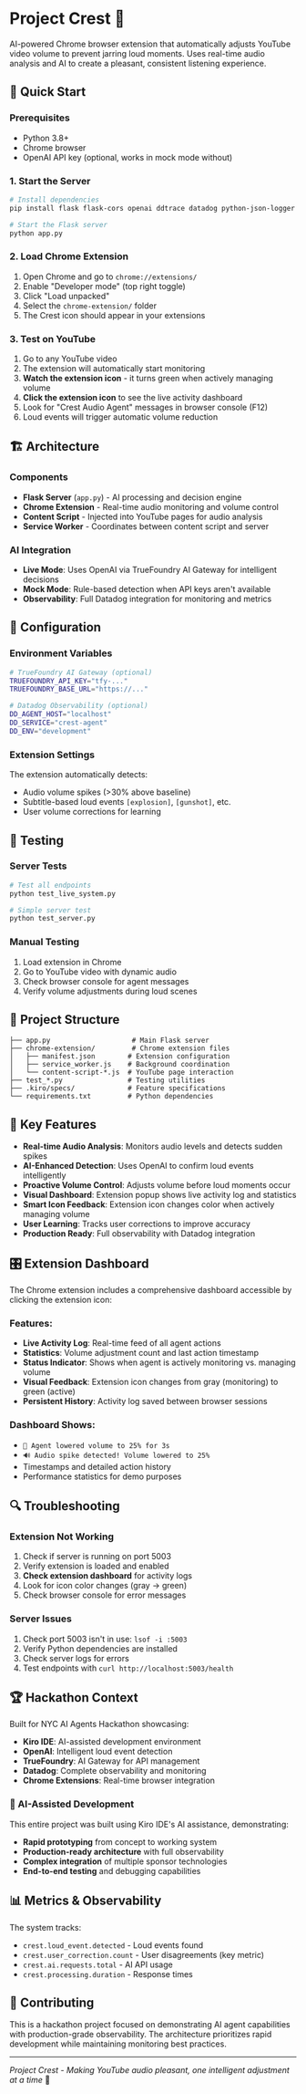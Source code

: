 # Project Crest 🎵

AI-powered Chrome browser extension that automatically adjusts YouTube video volume to prevent jarring loud moments. Uses real-time audio analysis and AI to create a pleasant, consistent listening experience.

## 🚀 Quick Start

### Prerequisites
- Python 3.8+
- Chrome browser
- OpenAI API key (optional, works in mock mode without)

### 1. Start the Server
```bash
# Install dependencies
pip install flask flask-cors openai ddtrace datadog python-json-logger

# Start the Flask server
python app.py
```

### 2. Load Chrome Extension
1. Open Chrome and go to `chrome://extensions/`
2. Enable "Developer mode" (top right toggle)
3. Click "Load unpacked"
4. Select the `chrome-extension/` folder
5. The Crest icon should appear in your extensions

### 3. Test on YouTube
1. Go to any YouTube video
2. The extension will automatically start monitoring
3. **Watch the extension icon** - it turns green when actively managing volume
4. **Click the extension icon** to see the live activity dashboard
5. Look for "Crest Audio Agent" messages in browser console (F12)
6. Loud events will trigger automatic volume reduction

## 🏗️ Architecture

### Components
- **Flask Server** (`app.py`) - AI processing and decision engine
- **Chrome Extension** - Real-time audio monitoring and volume control
- **Content Script** - Injected into YouTube pages for audio analysis
- **Service Worker** - Coordinates between content script and server

### AI Integration
- **Live Mode**: Uses OpenAI via TrueFoundry AI Gateway for intelligent decisions
- **Mock Mode**: Rule-based detection when API keys aren't available
- **Observability**: Full Datadog integration for monitoring and metrics

## 🔧 Configuration

### Environment Variables
```bash
# TrueFoundry AI Gateway (optional)
TRUEFOUNDRY_API_KEY="tfy-..."
TRUEFOUNDRY_BASE_URL="https://..."

# Datadog Observability (optional)
DD_AGENT_HOST="localhost"
DD_SERVICE="crest-agent"
DD_ENV="development"
```

### Extension Settings
The extension automatically detects:
- Audio volume spikes (>30% above baseline)
- Subtitle-based loud events `[explosion]`, `[gunshot]`, etc.
- User volume corrections for learning

## 🧪 Testing

### Server Tests
```bash
# Test all endpoints
python test_live_system.py

# Simple server test
python test_server.py
```

### Manual Testing
1. Load extension in Chrome
2. Go to YouTube video with dynamic audio
3. Check browser console for agent messages
4. Verify volume adjustments during loud scenes

## 📁 Project Structure

```
├── app.py                    # Main Flask server
├── chrome-extension/         # Chrome extension files
│   ├── manifest.json        # Extension configuration
│   ├── service_worker.js    # Background coordination
│   └── content-script-*.js  # YouTube page interaction
├── test_*.py                # Testing utilities
├── .kiro/specs/             # Feature specifications
└── requirements.txt         # Python dependencies
```

## 🎯 Key Features

- **Real-time Audio Analysis**: Monitors audio levels and detects sudden spikes
- **AI-Enhanced Detection**: Uses OpenAI to confirm loud events intelligently
- **Proactive Volume Control**: Adjusts volume before loud moments occur
- **Visual Dashboard**: Extension popup shows live activity log and statistics
- **Smart Icon Feedback**: Extension icon changes color when actively managing volume
- **User Learning**: Tracks user corrections to improve accuracy
- **Production Ready**: Full observability with Datadog integration

## 🎛️ Extension Dashboard

The Chrome extension includes a comprehensive dashboard accessible by clicking the extension icon:

### Features:
- **Live Activity Log**: Real-time feed of all agent actions
- **Statistics**: Volume adjustment count and last action timestamp
- **Status Indicator**: Shows when agent is actively monitoring vs. managing volume
- **Visual Feedback**: Extension icon changes from gray (monitoring) to green (active)
- **Persistent History**: Activity log saved between browser sessions

### Dashboard Shows:
- `🎵 Agent lowered volume to 25% for 3s`
- `🔊 Audio spike detected! Volume lowered to 25%`
- Timestamps and detailed action history
- Performance statistics for demo purposes

## 🔍 Troubleshooting

### Extension Not Working
1. Check if server is running on port 5003
2. Verify extension is loaded and enabled
3. **Check extension dashboard** for activity logs
4. Look for icon color changes (gray → green)
5. Check browser console for error messages

### Server Issues
1. Check port 5003 isn't in use: `lsof -i :5003`
2. Verify Python dependencies are installed
3. Check server logs for errors
4. Test endpoints with `curl http://localhost:5003/health`

## 🏆 Hackathon Context

Built for NYC AI Agents Hackathon showcasing:
- **Kiro IDE**: AI-assisted development environment
- **OpenAI**: Intelligent loud event detection
- **TrueFoundry**: AI Gateway for API management  
- **Datadog**: Complete observability and monitoring
- **Chrome Extensions**: Real-time browser integration

### 🤖 AI-Assisted Development
This entire project was built using Kiro IDE's AI assistance, demonstrating:
- **Rapid prototyping** from concept to working system
- **Production-ready architecture** with full observability
- **Complex integration** of multiple sponsor technologies
- **End-to-end testing** and debugging capabilities

## 📊 Metrics & Observability

The system tracks:
- `crest.loud_event.detected` - Loud events found
- `crest.user_correction.count` - User disagreements (key metric)
- `crest.ai.requests.total` - AI API usage
- `crest.processing.duration` - Response times

## 🤝 Contributing

This is a hackathon project focused on demonstrating AI agent capabilities with production-grade observability. The architecture prioritizes rapid development while maintaining monitoring best practices.

---

*Project Crest - Making YouTube audio pleasant, one intelligent adjustment at a time* 🎵
